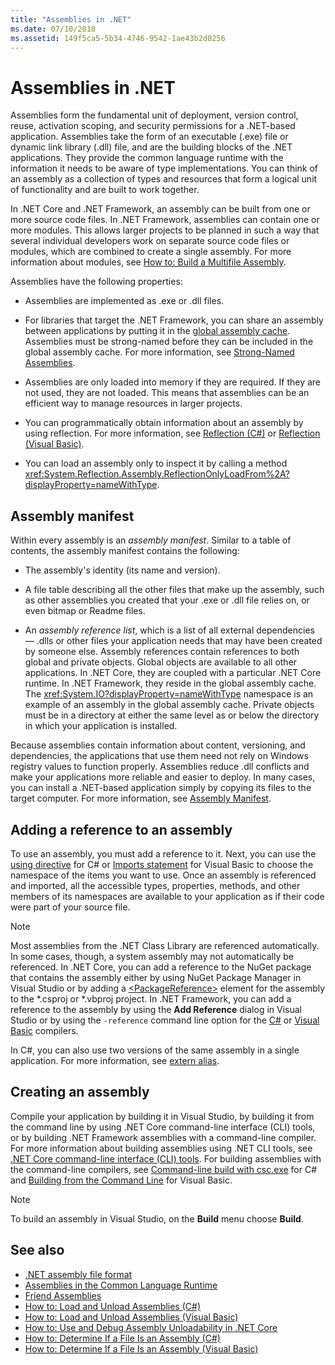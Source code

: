 ```yaml
---
title: "Assemblies in .NET"
ms.date: 07/10/2018
ms.assetid: 149f5ca5-5b34-4746-9542-1ae43b2d0256
---
```

# Assemblies in .NET

Assemblies form the fundamental unit of deployment, version control, reuse, activation scoping, and security permissions for a .NET-based application. Assemblies take the form of an executable (.exe) file or dynamic link library (.dll) file, and are the building blocks of the .NET applications. They provide the common language runtime with the information it needs to be aware of type implementations. You can think of an assembly as a collection of types and resources that form a logical unit of functionality and are built to work together.

In .NET Core and .NET Framework, an assembly can be built from one or more source code files. In .NET Framework, assemblies can contain one or more modules. This allows larger projects to be planned in such a way that several individual developers work on separate source code files or modules, which are combined to create a single assembly. For more information about modules, see [How to: Build a Multifile Assembly](../../framework/app-domains/how-to-build-a-multifile-assembly.md).

Assemblies have the following properties:

- Assemblies are implemented as .exe or .dll files.

- For libraries that target the .NET Framework, you can share an assembly between applications by putting it in the [global assembly cache](../../framework/app-domains/gac.md). Assemblies must be strong-named before they can be included in the global assembly cache. For more information, see [Strong-Named Assemblies](../../framework/app-domains/strong-named-assemblies.md).

- Assemblies are only loaded into memory if they are required. If they are not used, they are not loaded. This means that assemblies can be an efficient way to manage resources in larger projects.

- You can programmatically obtain information about an assembly by using reflection. For more information, see [Reflection (C#)](../../csharp/programming-guide/concepts/reflection.md) or [Reflection (Visual Basic)](../../visual-basic/programming-guide/concepts/reflection.md).

- You can load an assembly only to inspect it by calling a method <xref:System.Reflection.Assembly.ReflectionOnlyLoadFrom%2A?displayProperty=nameWithType>.

## Assembly manifest

Within every assembly is an *assembly manifest*. Similar to a table of contents, the assembly manifest contains the following:

- The assembly's identity (its name and version).

- A file table describing all the other files that make up the assembly, such as other assemblies you created that your .exe or .dll file relies on, or even bitmap or Readme files.

- An *assembly reference list*, which is a list of all external dependencies — .dlls or other files your application needs that may have been created by someone else. Assembly references contain references to both global and private objects. Global objects are available to all other applications. In .NET Core, they are coupled with a particular .NET Core runtime. In .NET Framework, they reside in the global assembly cache. The <xref:System.IO?displayProperty=nameWithType> namespace is an example of an assembly in the global assembly cache. Private objects must be in a directory at either the same level as or below the directory in which your application is installed.

Because assemblies contain information about content, versioning, and dependencies, the applications that use them need not rely on Windows registry values to function properly. Assemblies reduce .dll conflicts and make your applications more reliable and easier to deploy. In many cases, you can install a .NET-based application simply by copying its files to the target computer. For more information, see [Assembly Manifest](../../framework/app-domains/assembly-manifest.md).

## Adding a reference to an assembly

To use an assembly, you must add a reference to it. Next, you can use the [using directive](../../csharp/language-reference/keywords/using-directive.md) for C# or [Imports statement](../../visual-basic/language-reference/statements/imports-statement-net-namespace-and-type.md) for Visual Basic to choose the namespace of the items you want to use. Once an assembly is referenced and imported, all the accessible types, properties, methods, and other members of its namespaces are available to your application as if their code were part of your source file.

> [!NOTE]
> Most assemblies from the .NET Class Library are referenced automatically. In some cases, though, a system assembly may not automatically be referenced. In .NET Core, you can add a reference to the NuGet package that contains the assembly either by using NuGet Package Manager in Visual Studio or by adding a [\<PackageReference>](../../core/tools/dependencies.md#the-new-packagereference-element) element for the assembly to the *.csproj or *.vbproj project. In .NET Framework, you can add a reference to the assembly by using the **Add Reference** dialog in Visual Studio or by using the `-reference` command line option for the [C#](../../csharp/language-reference/compiler-options/reference-compiler-option.md) or [Visual Basic](../../visual-basic/reference/command-line-compiler/reference.md) compilers.

In C#, you can also use two versions of the same assembly in a single application. For more information, see [extern alias](../../csharp/language-reference/keywords/extern-alias.md).

## Creating an assembly

Compile your application by building it in Visual Studio, by building it from the command line by using .NET Core command-line interface (CLI) tools, or by building .NET Framework assemblies with a command-line compiler. For more information about building assemblies using .NET CLI tools, see [.NET Core command-line interface (CLI) tools](../../core/tools/index.md). For building assemblies with the command-line compilers, see [Command-line build with csc.exe](../../csharp/language-reference/compiler-options/command-line-building-with-csc-exe.md) for C# and [Building from the Command Line](../../visual-basic/reference/command-line-compiler/building-from-the-command-line.md) for Visual Basic.

> [!NOTE]
> To build an assembly in Visual Studio, on the **Build** menu choose **Build**.

## See also

- [.NET assembly file format](file-format.md)
- [Assemblies in the Common Language Runtime](../../framework/app-domains/assemblies-in-the-common-language-runtime.md)
- [Friend Assemblies](friend-assemblies.md)
- [How to: Load and Unload Assemblies (C#)](../../csharp/programming-guide/concepts/assemblies-gac/how-to-load-and-unload-assemblies.md)
- [How to: Load and Unload Assemblies (Visual Basic)](../../visual-basic/programming-guide/concepts/assemblies-gac/how-to-load-and-unload-assemblies.md)
- [How to: Use and Debug Assembly Unloadability in .NET Core](unloadability-howto.md)
- [How to: Determine If a File Is an Assembly (C#)](../../csharp/programming-guide/concepts/assemblies-gac/how-to-determine-if-a-file-is-an-assembly.md)
- [How to: Determine If a File Is an Assembly (Visual Basic)](../../visual-basic/programming-guide/concepts/assemblies-gac/how-to-determine-if-a-file-is-an-assembly.md)
